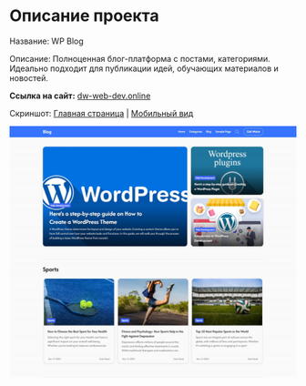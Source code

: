 # Описание проекта

Название: WP Blog

Описание: Полноценная блог-платформа с постами, категориями. Идеально подходит для публикации идей, обучающих материалов и новостей.

**Ссылка на сайт:** [dw-web-dev.online](https://dw-web-dev.online)

Скриншот: [Главная страница](http://github.com/DimaWide/06-pet-wp-blog-theme/blob/main/img/screencapture-dw-web-dev-online.jpg) | [Мобильный вид](http://github.com/DimaWide/06-pet-wp-blog-theme/blob/main/img/screencapture-dw-web-dev-online-mobile.jpg)


![Screenshot](http://github.com/DimaWide/06-pet-wp-blog-theme/blob/main/img/screencapture-dw-web-dev-online-1.jpg)